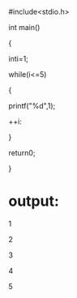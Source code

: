 #include<stdio.h>

int main()

{

inti=1;

  while(i<=5)
  
  {
  
  printf("%d",1);
  
  ++i:
  
  }
  
  return0;
  
  }
  
  # output:
  
  1
  
  2
  
  3
  
  4
  
  5
  
